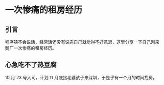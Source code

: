 一次惨痛的租房经历
================

## 引言
程序猿不会说话，经常话还没有说完自己就觉得不好意思，这里分享一下自己刚来鹅厂一次惨痛的租房经历。

## 心急吃不了热豆腐
10 月 23 号入司，计划 11 月底接老婆孩子来深圳，于是乎有一个月的时间找房。
